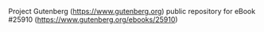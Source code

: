 Project Gutenberg (https://www.gutenberg.org) public repository for eBook #25910 (https://www.gutenberg.org/ebooks/25910)
